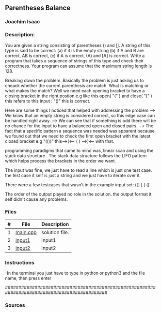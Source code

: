 ## Parentheses Balance

### Joachim Isaac 

### Description:
You are given a string consisting of parentheses () and []. A string of this type is said to be correct:
(a) if it is the empty string
(b) if A and B are correct, AB is correct,
(c) if A is correct, (A) and [A] is correct.
Write a program that takes a sequence of strings of this type and check their correctness. Your
program can assume that the maximum string length is 128.



Breaking down the problem:
Basically the problem is just asking us to cheack whether the current parenthesis are match.
What is matching or what makes the match? 
Well we need each opening bracket to have a closing bracket in the right postion e.g like this open( "(" )  and close( ")" )
this refers to this input : "()" this is correct.

Here are some things I noticed that helped with addressing the problem
--> We know that an empty string is considered correct, so this edge case can be handled right away.
--> We can see that if something is odd there will be no chance for the input to have a balanced open and closed pairs.
--> The fact that a specific pattern a sequence was needed was apparent because we found out that we need to 
check the first open bracket with the latest closed bracket   e.g  "(())"   this-->(<-- ( ) -->)<-- with that.

programming paradigms that came to mind was, linear scan and using the stack data structure .
The stack data structure follows the LIFO pattern which helps process the brackets in the order we want.



The input was fine, we just have to read  a line which is just one test case.
the test case it self is just a string and we just have to iterate over it.

There were a few testcases that wasn't in the example input set:
([] )
(
(]



The order of the output played no role in the solution.
the output format it self didn't cause any problems.



### Files

|   #   | File                        | Description                                                |
| :---: | --------------------------  | ---------------------------------------------------------- |
|   1   | [main.cpp](./main.py)       | solution file.                                             |
|   2   | [input1](./input1)          | input1                                                     | 
|   3   | [input2](./input2)          | input2                                                     |   





### Instructions

-In the terminal you just have to type in python or python3 and the file name, then press enter


##############################################################################################

### Sources
